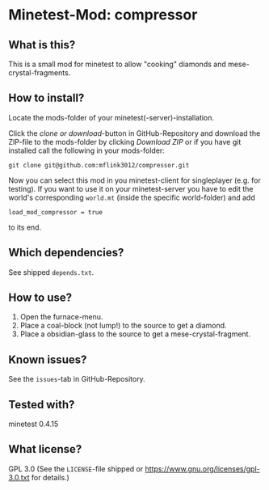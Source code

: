 # Minetest-Mod: compressor

## What is this?

This is a small mod for minetest to allow "cooking" diamonds and mese-crystal-fragments.

## How to install?

Locate the mods-folder of your minetest(-server)-installation.

Click the *clone or download*-button in GitHub-Repository and download the ZIP-file to the mods-folder by clicking *Download ZIP* or if you have git installed call the following in your mods-folder:
	
	git clone git@github.com:mflink3012/compressor.git

Now you can select this mod in you minetest-client for singleplayer (e.g. for testing). If you want to use it on your minetest-server you have to edit the world's corresponding ``world.mt`` (inside the specific world-folder) and add

	load_mod_compressor = true

to its end.

## Which dependencies?

See shipped ``depends.txt``.

## How to use?

1. Open the furnace-menu.
2. Place a coal-block (not lump!) to the source to get a diamond.
3. Place a obsidian-glass to the source to get a mese-crystal-fragment.

## Known issues?

See the ``issues``-tab in GitHub-Repository.

## Tested with?

minetest 0.4.15

## What license?

GPL 3.0 (See the ``LICENSE``-file shipped or <https://www.gnu.org/licenses/gpl-3.0.txt> for details.)
